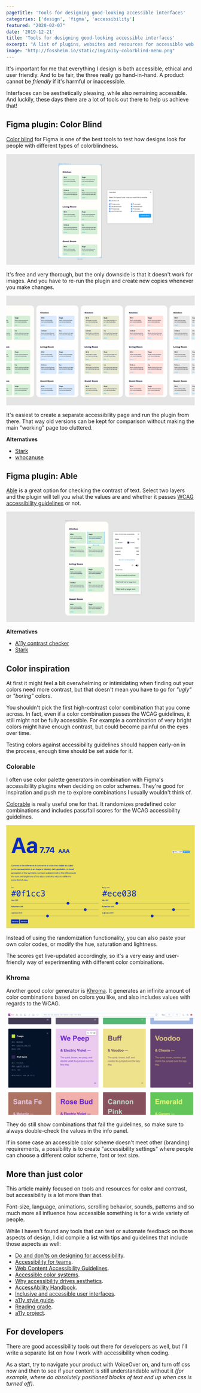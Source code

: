 ```yaml
---
pageTitle: 'Tools for designing good-looking accessible interfaces'
categories: ['design', 'figma', 'accessibility']
featured: "2020-02-07"
date: '2019-12-21'
title: 'Tools for designing good-looking accessible interfaces'
excerpt: "A list of plugins, websites and resources for accessible web design"
image: "http://fossheim.io/static/img/a11y-colorblind-menu.png"
---
```


It's important for me that everything I design is both accessible, ethical and user friendly. And to be fair, the three really go hand-in-hand. A product cannot be *friendly* if it's harmful or inaccessible.

Interfaces can be aesthetically pleasing, while also remaining accessible. And luckily, these days there are a lot of tools out there to help us achieve that!

## Figma plugin: Color Blind

[Color blind](https://www.figma.com/c/plugin/733343906244951586/Color-Blind) for Figma is one of the best tools to test how designs look for people with different types of colorblindness. 

<img class="wide" src="/static/img/a11y-colorblind-menu.png" alt="Screenshot of the color blind plugin for Figma" />

It's free and very thorough, but the only downside is that it doesn't work for images. And you have to re-run the plugin and create new copies whenever you make changes. 

<img class="wide" src="/static/img/a11y-colorblind.png" alt="Screenshot of the color blind plugin for Figma" />

It's easiest to create a separate accessibility page and run the plugin from there. That way old versions can be kept for comparison without making the main "working" page too cluttered.

**Alternatives**

- [Stark](https://www.figma.com/c/plugin/732603254453395948/Stark)
- [whocanuse](https://whocanuse.com/) 

## Figma plugin: Able

[Able](https://www.figma.com/c/plugin/734693888346260052/Able-%E2%80%93-Friction-free-accessibility) is a great option for checking the contrast of text. Select two layers and the plugin will tell you what the values are and whether it passes [WCAG accessibility guidelines](https://www.w3.org/TR/WCAG20/) or not.

<img class="wide" src="/static/img/a11y-able.png" alt="Screenshot of the Able plugin for figma" />

**Alternatives**

- [A11y contrast checker](https://www.figma.com/c/plugin/733159460536249875/A11y---Color-Contrast-Checker)
- [Stark](https://www.figma.com/c/plugin/732603254453395948/Stark) 

## Color inspiration

At first it might feel a bit overwhelming or intimidating when finding out your colors need more contrast, but that doesn't mean you have to go for *"ugly"* or *"boring"* colors.

You shouldn't pick the first high-contrast color combination that you come across. In fact, even if a color combination passes the WCAG guidelines, it still might not be fully accessible. For example a combination of very bright colors might have enough contrast, but could become painful on the eyes over time. 

Testing colors against accessibility guidelines should happen early-on in the process, enough time should be set aside for it. 

### Colorable 

I often use color palette generators in combination with Figma's accessibility plugins when deciding on color schemes. They're good for inspiration and push me to explore combinations I usually wouldn't think of. 

[Colorable](https://colorable.jxnblk.com/) is really useful one for that. It randomizes predefined color combinations and includes pass/fail scores for the WCAG accessibility guidelines.

<img class="wide" src="/static/img/a11y-colorable.png" alt="Screenshot of colorable" />

Instead of using the randomization functionality, you can also paste your own color codes, or modify the hue, saturation and lightness.

The scores get live-updated accordingly, so it's a very easy and user-friendly way of experimenting with different color combinations.

### Khroma

Another good color generator is [Khroma](http://khroma.co/). It generates an infinite amount of color combinations based on colors you like, and also includes values with regards to the WCAG. 

<img class="wide" src="/static/img/a11y-khorma.png" alt="Screenshot of Khroma" />

They do still show combinations that fail the guidelines, so make sure to always double-check the values in the info panel.

If in some case an accessible color scheme doesn't meet other (branding) requirements, a possibility is to create "accessibility settings" where people can choose a different color scheme, font or text size. 

## More than just color

This article mainly focused on tools and resources for color and contrast, but accessibility is a lot more than that. 

Font-size, language, animations, scrolling behavior, sounds, patterns and so much more all influence how accessible something is for a wide variety of people. 

While I haven't found any tools that can test or automate feedback on those aspects of design, I did compile a list with tips and guidelines that include those aspects as well:

- [Do and don'ts on designing for accessibility](https://accessibility.blog.gov.uk/2016/09/02/dos-and-donts-on-designing-for-accessibility/).
- [Accessibility for teams](https://accessibility.digital.gov/).
- [Web Content Accessibility Guidelines](https://www.w3.org/TR/WCAG20/).
- [Accessible color systems](https://stripe.com/en-no/blog/accessible-color-systems).
- [Why accessibility drives aesthetics](https://uxdesign.cc/accessibility-drives-aesthetics-5aef77b5d2aa?).
- [AccessAbility Handbook](https://www.rgd.ca/database/files/library/RGD_AccessAbility_Handbook.pdf).
- [Inclusive and accessible user interfaces](https://trydesignlab.com/blog/40-tips-inclusion-accessibility-user-interface-design/).
- [a11y style guide](https://a11y-style-guide.com/style-guide/).
- [Reading grade](https://www.perrymarshall.com/grade/).
- [a11y project](https://a11yproject.com/).

## For developers

There are good accessibility tools out there for developers as well, but I'll write a separate list on how I work with accessibility when coding.

As a start, try to navigate your product with VoiceOver on, and turn off css now and then to see if your content is still understandable without it *(for example, where do absolutely positioned blocks of text end up when css is turned off)*.